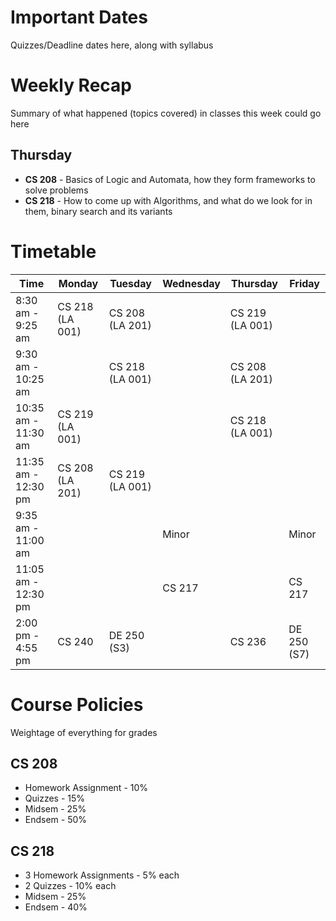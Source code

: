 # Important Dates

Quizzes/Deadline dates here, along with syllabus

# Weekly Recap

Summary of what happened (topics covered) in classes this week could go here

## Thursday
- **CS 208** - Basics of Logic and Automata, how they form frameworks to solve problems
- **CS 218** - How to come up with Algorithms, and what do we look for in them, binary search and its variants

# Timetable

| Time                | Monday          | Tuesday         | Wednesday       | Thursday        | Friday         |
|---------------------|-----------------|-----------------|-----------------|-----------------|----------------|
| 8:30 am - 9:25 am   | CS 218 (LA 001) | CS 208 (LA 201) |                 | CS 219 (LA 001) |                |
| 9:30 am - 10:25 am  |                 | CS 218 (LA 001) |                 | CS 208 (LA 201) |                |
| 10:35 am - 11:30 am | CS 219 (LA 001) |                 |                 | CS 218 (LA 001) |                |
| 11:35 am - 12:30 pm | CS 208 (LA 201) | CS 219 (LA 001) |                 |                 |                |
| 9:35 am - 11:00 am  |                 |                 | Minor           |                 | Minor          |
| 11:05 am - 12:30 pm |                 |                 | CS 217          |                 | CS 217         |
| 2:00 pm - 4:55 pm   | CS 240          | DE 250 (S3)     |                 | CS 236          | DE 250 (S7)    |

# Course Policies

Weightage of everything for grades

## CS 208
- Homework Assignment - 10%
- Quizzes - 15%
- Midsem - 25%
- Endsem - 50%

## CS 218
- 3 Homework Assignments - 5% each
- 2 Quizzes - 10% each
- Midsem - 25%
- Endsem - 40%
